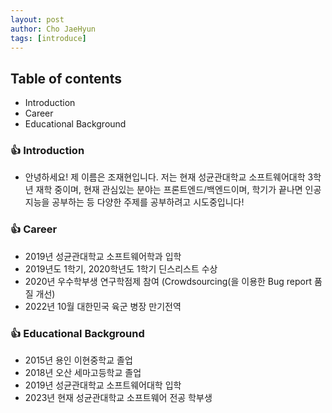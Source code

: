 ```yaml
---
layout: post
author: Cho JaeHyun
tags: [introduce]
---
```


## Table of contents
- Introduction
- Career
- Educational Background

### 👍 Introduction
 - 안녕하세요! 제 이름은 조재현입니다. 저는 현재 성균관대학교 소프트웨어대학 3학년 재학 중이며, 현재 관심있는 분야는 프론트엔드/백엔드이며, 학기가 끝나면 인공지능을 공부하는 등 다양한 주제를 공부하려고 시도중입니다!

### 👍 Career
- 2019년 성균관대학교 소프트웨어학과 입학
- 2019년도 1학기, 2020학년도 1학기 딘스리스트 수상
- 2020년 우수학부생 연구학점제 참여 (Crowdsourcing(을 이용한 Bug report 품질 개선)
- 2022년 10월 대한민국 육군 병장 만기전역

### 👍 Educational Background
- 2015년 용인 이현중학교 졸업
- 2018년 오산 세마고등학교 졸업
- 2019년 성균관대학교 소프트웨어대학 입학
- 2023년 현재 성균관대학교 소프트웨어 전공 학부생
